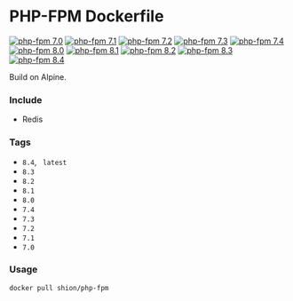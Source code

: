 # PHP-FPM Dockerfile
[![php-fpm 7.0](https://github.com/joyshion/php-fpm-dockerfile/actions/workflows/php70.yml/badge.svg)](https://github.com/joyshion/php-fpm-dockerfile/actions/workflows/php70.yml)
[![php-fpm 7.1](https://github.com/joyshion/php-fpm-dockerfile/actions/workflows/php71.yml/badge.svg)](https://github.com/joyshion/php-fpm-dockerfile/actions/workflows/php71.yml)
[![php-fpm 7.2](https://github.com/joyshion/php-fpm-dockerfile/actions/workflows/php72.yml/badge.svg)](https://github.com/joyshion/php-fpm-dockerfile/actions/workflows/php72.yml)
[![php-fpm 7.3](https://github.com/joyshion/php-fpm-dockerfile/actions/workflows/php73.yml/badge.svg)](https://github.com/joyshion/php-fpm-dockerfile/actions/workflows/php73.yml)
[![php-fpm 7.4](https://github.com/joyshion/php-fpm-dockerfile/actions/workflows/php74.yml/badge.svg)](https://github.com/joyshion/php-fpm-dockerfile/actions/workflows/php74.yml)
[![php-fpm 8.0](https://github.com/joyshion/php-fpm-dockerfile/actions/workflows/php80.yml/badge.svg)](https://github.com/joyshion/php-fpm-dockerfile/actions/workflows/php80.yml)
[![php-fpm 8.1](https://github.com/joyshion/php-fpm-dockerfile/actions/workflows/php81.yml/badge.svg)](https://github.com/joyshion/php-fpm-dockerfile/actions/workflows/php81.yml)
[![php-fpm 8.2](https://github.com/joyshion/php-fpm-dockerfile/actions/workflows/php82.yml/badge.svg)](https://github.com/joyshion/php-fpm-dockerfile/actions/workflows/php82.yml)
[![php-fpm 8.3](https://github.com/joyshion/php-fpm-dockerfile/actions/workflows/php83.yml/badge.svg)](https://github.com/joyshion/php-fpm-dockerfile/actions/workflows/php83.yml)
[![php-fpm 8.4](https://github.com/joyshion/php-fpm-dockerfile/actions/workflows/php84.yml/badge.svg)](https://github.com/joyshion/php-fpm-dockerfile/actions/workflows/php84.yml)

Build on Alpine. 

### Include
- Redis

### Tags
- `8.4`, ` latest`
- `8.3`
- `8.2`
- `8.1`
- `8.0`
- `7.4`
- `7.3`
- `7.2`
- `7.1`
- `7.0`

### Usage
```sh
docker pull shion/php-fpm
```
